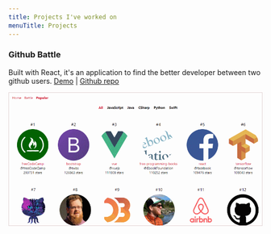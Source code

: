 ```yaml
---
title: Projects I've worked on
menuTitle: Projects
---
```


### Github Battle

Built with React, it's an application to find the better developer between two github users.
[Demo](https://github-battle.netlify.com/) | [Github repo](https://github.com/zahedshareef/GithubBattle)

![GithubBattle](./github-battle.png)

